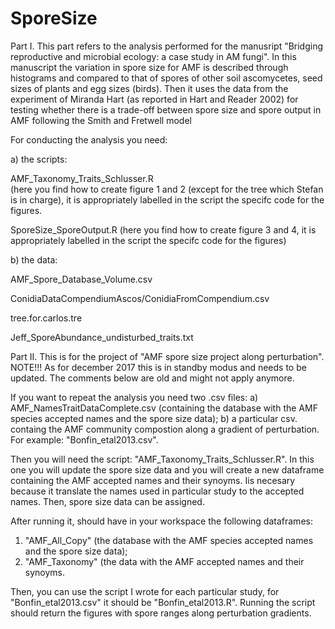 # SporeSize

Part I.
This part refers to the analysis performed for the manusript "Bridging reproductive and microbial ecology: a case study in AM fungi". In this manuscript the variation in spore size for AMF is described through histograms and compared to that of spores of other soil ascomycetes, seed sizes of plants and egg sizes (birds). Then it uses the data from the experiment of Miranda Hart (as reported in Hart and Reader 2002) for testing whether there is a trade-off between spore size and spore output in AMF following the Smith and Fretwell model

For conducting the analysis you need:

a) the scripts: 

AMF_Taxonomy_Traits_Schlusser.R  
(here you find how to create figure 1 and 2 (except for the tree which Stefan is in charge), it is appropriately labelled in the script the specifc code for the figures.

SporeSize_SporeOutput.R 
(here you find how to create figure 3 and 4, it is appropriately labelled in the script the specifc code for the figures)

b) the data:

AMF_Spore_Database_Volume.csv

ConidiaDataCompendiumAscos/ConidiaFromCompendium.csv

tree.for.carlos.tre

Jeff_SporeAbundance_undisturbed_traits.txt





Part II.
This is for the project of "AMF spore size project along perturbation". NOTE!!! As for december 2017 this is in standby modus and needs to be updated. The comments below are old and might not apply anymore.

If you want to repeat the analysis you need two .csv files: a) AMF_NamesTraitDataComplete.csv (containing  the database with the AMF species accepted names and the spore size data); b) a particular csv. containg the AMF community compostion along a gradient of perturbation. For example: "Bonfin_etal2013.csv".

Then you will need the script: "AMF_Taxonomy_Traits_Schlusser.R". In this one you will update the spore size data and you will create a new dataframe containing the AMF accepted names and their synoyms. Iis necesary because it translate the names used in particular study to the accepted names. Then, spore size data can be assigned.

After running it, should have in your workspace the following dataframes:
1. "AMF_All_Copy" (the database with the AMF species accepted names and the spore size data);
2. "AMF_Taxonomy" (the data with the AMF accepted names and their synoyms.

Then, you can use the script I wrote for each particular study, for "Bonfin_etal2013.csv" it should be "Bonfin_etal2013.R". Running the script should return the figures with spore ranges along perturbation gradients.
